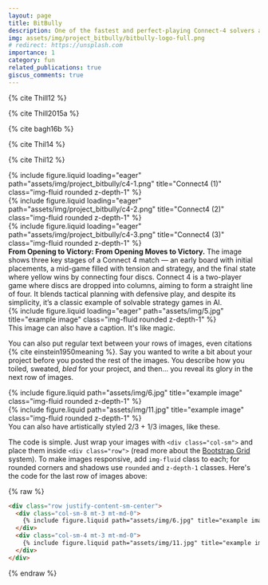 ```yaml
---
layout: page
title: BitBully
description: One of the fastest and perfect-playing Connect-4 solvers around
img: assets/img/project_bitbully/bitbully-logo-full.png
# redirect: https://unsplash.com
importance: 1
category: fun
related_publications: true
giscus_comments: true
---
```



{% cite Thill12 %}

{% cite Thill2015a %}

{% cite bagh16b %}

{% cite Thil14 %}

{% cite Thil12 %}


<div class="row">
    <div class="col-sm mt-3 mt-md-0">
        {% include figure.liquid loading="eager" path="assets/img/project_bitbully/c4-1.png" title="Connect4 (1)" class="img-fluid rounded z-depth-1" %}
    </div>
    <div class="col-sm mt-3 mt-md-0">
        {% include figure.liquid loading="eager" path="assets/img/project_bitbully/c4-2.png" title="Connect4 (2)" class="img-fluid rounded z-depth-1" %}
    </div>
    <div class="col-sm mt-3 mt-md-0">
        {% include figure.liquid loading="eager" path="assets/img/project_bitbully/c4-3.png" title="Connect4 (3)" class="img-fluid rounded z-depth-1" %}
    </div>
</div>
<div class="caption">
    <b>From Opening to Victory: From Opening Moves to Victory.</b> The image shows three key stages of a Connect 4 match — an early board with initial placements, a mid-game filled with tension and strategy, and the final state where yellow wins by connecting four discs. Connect 4 is a two-player game where discs are dropped into columns, aiming to form a straight line of four. It blends tactical planning with defensive play, and despite its simplicity, it’s a classic example of solvable strategy games in AI.
</div>
<div class="row">
    <div class="col-sm mt-3 mt-md-0">
        {% include figure.liquid loading="eager" path="assets/img/5.jpg" title="example image" class="img-fluid rounded z-depth-1" %}
    </div>
</div>
<div class="caption">
    This image can also have a caption. It's like magic.
</div>

You can also put regular text between your rows of images, even citations {% cite einstein1950meaning %}.
Say you wanted to write a bit about your project before you posted the rest of the images.
You describe how you toiled, sweated, _bled_ for your project, and then... you reveal its glory in the next row of images.

<div class="row justify-content-sm-center">
    <div class="col-sm-8 mt-3 mt-md-0">
        {% include figure.liquid path="assets/img/6.jpg" title="example image" class="img-fluid rounded z-depth-1" %}
    </div>
    <div class="col-sm-4 mt-3 mt-md-0">
        {% include figure.liquid path="assets/img/11.jpg" title="example image" class="img-fluid rounded z-depth-1" %}
    </div>
</div>
<div class="caption">
    You can also have artistically styled 2/3 + 1/3 images, like these.
</div>

The code is simple.
Just wrap your images with `<div class="col-sm">` and place them inside `<div class="row">` (read more about the <a href="https://getbootstrap.com/docs/4.4/layout/grid/">Bootstrap Grid</a> system).
To make images responsive, add `img-fluid` class to each; for rounded corners and shadows use `rounded` and `z-depth-1` classes.
Here's the code for the last row of images above:

{% raw %}

```html
<div class="row justify-content-sm-center">
  <div class="col-sm-8 mt-3 mt-md-0">
    {% include figure.liquid path="assets/img/6.jpg" title="example image" class="img-fluid rounded z-depth-1" %}
  </div>
  <div class="col-sm-4 mt-3 mt-md-0">
    {% include figure.liquid path="assets/img/11.jpg" title="example image" class="img-fluid rounded z-depth-1" %}
  </div>
</div>
```

{% endraw %}
